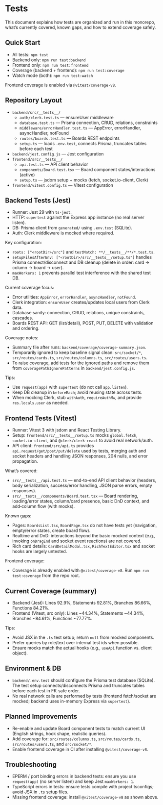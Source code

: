 # Tests

This document explains how tests are organized and run in this monorepo, what’s currently covered, known gaps, and how to extend coverage safely.

## Quick Start

- All tests: `npm test`
- Backend only: `npm run test:backend`
- Frontend only: `npm run test:frontend`
- Coverage (backend + frontend): `npm run test:coverage`
- Watch mode (both): `npm run test:watch`

Frontend coverage is enabled via `@vitest/coverage-v8`.

## Repository Layout

- `backend/src/__tests__/`
  - `auth/clerk.test.ts` — ensureUser middleware
  - `database.test.ts` — Prisma connection, CRUD, relations, constraints
  - `middleware/errorHandler.test.ts` — AppError, errorHandler, asyncHandler, notFound
  - `routes/boards.test.ts` — Boards REST endpoints
  - `setup.ts` — loads `.env.test`, connects Prisma, truncates tables before each test
- `backend/jest.config.js` — Jest configuration
- `frontend/src/__tests__/`
  - `api.test.ts` — API client behavior
  - `components/Board.test.tsx` — Board component states/interactions (active)
  - `setup.ts` — jsdom setup + mocks (fetch, socket.io-client, Clerk)
- `frontend/vitest.config.ts` — Vitest configuration

## Backend Tests (Jest)

- Runner: Jest 29 with `ts-jest`.
- HTTP: `supertest` against the Express app instance (no real server listen).
- DB: Prisma client from `generated/` using `.env.test` (SQLite).
- Auth: Clerk middleware is mocked where required.

Key configuration:
- `roots: ["<rootDir>/src"]` and `testMatch: **/__tests__/**/*.test.ts`.
- `setupFilesAfterEnv: ["<rootDir>/src/__tests__/setup.ts"]` handles Prisma connect/disconnect and DB cleanup (delete in order: card → column → board → user).
- `maxWorkers: 1` prevents parallel test interference with the shared test DB.

Current coverage focus:
- Error utilities: `AppError`, `errorHandler`, `asyncHandler`, `notFound`.
- Clerk integration: `ensureUser` creates/updates local users from Clerk data.
- Database sanity: connection, CRUD, relations, unique constraints, cascades.
- Boards REST API: GET (list/detail), POST, PUT, DELETE with validation and ordering.

Coverage notes:
- Summary file after runs: `backend/coverage/coverage-summary.json`.
- Temporarily ignored to keep baseline signal clean: `src/socket/*`, `src/routes/cards.ts`, `src/routes/columns.ts`, `src/routes/users.ts`.
- To raise coverage, add tests for the ignored paths and remove them from `coveragePathIgnorePatterns` in `backend/jest.config.js`.

Tips:
- Use `request(app)` with `supertest` (do not call `app.listen`).
- Keep DB cleanup in `beforeEach`; avoid reusing state across tests.
- When mocking Clerk, stub `withAuth`, `requireAuthMw`, and provide `res.locals.user` as needed.

## Frontend Tests (Vitest)

- Runner: Vitest 3 with jsdom and React Testing Library.
- Setup: `frontend/src/__tests__/setup.ts` mocks `global.fetch`, `socket.io-client`, and `@clerk/clerk-react` to avoid real network/auth.
- API client: `frontend/src/api.ts` provides `api.request/get/post/put/delete` used by tests, merging auth and socket headers and handling JSON responses, 204 nulls, and error propagation.

What’s covered:
- `src/__tests__/api.test.ts` — end-to-end API client behavior (headers, body serialization, success/error handling, JSON parse errors, empty responses).
- `src/__tests__/components/Board.test.tsx` — Board rendering, loading/error states, column/card presence, basic DnD context, and add‑column flow (with mocks).

Known gaps:
- Pages: `BoardsList.tsx`, `BoardPage.tsx` do not have tests yet (navigation, empty/error states, create board flow).
- Realtime and DnD: interactions beyond the basic mocked context (e.g., invoking `onDragEnd` and socket event reactions) are not covered.
- Rich card details: `CardDetailModal.tsx`, `RichTextEditor.tsx` and socket hooks are largely untested.

Frontend coverage:
- Coverage is already enabled with `@vitest/coverage-v8`. Run `npm run test:coverage` from the repo root.

## Current Coverage (summary)

- Backend (Jest): Lines 92.9%, Statements 92.81%, Branches 86.66%, Functions 84.21%.
- Frontend (Vitest, src only): Lines ~44.34%, Statements ~44.34%, Branches ~84.61%, Functions ~77.77%.

Tips:
- Avoid JSX in the `.ts` test setup; return `null` from mocked components.
- Prefer queries by role/text over internal test ids when possible.
- Ensure mocks match the actual hooks (e.g., `useApi` function vs. client object).

## Environment & DB

- `backend/.env.test` should configure the Prisma test database (SQLite). The test setup connects/disconnects Prisma and truncates tables before each test in FK-safe order.
- No real network calls are performed by tests (frontend fetch/socket are mocked; backend uses in-memory Express via `supertest`).

## Planned Improvements

- Re-enable and update Board component tests to match current UI (English strings, hook shape, realistic queries).
- Add coverage for: `src/routes/columns.ts`, `src/routes/cards.ts`, `src/routes/users.ts`, and `src/socket/*`.
- Enable frontend coverage in CI after installing `@vitest/coverage-v8`.

## Troubleshooting

- EPERM / port binding errors in backend tests: ensure you use `request(app)` (no server listen) and keep Jest `maxWorkers: 1`.
- TypeScript errors in tests: ensure tests compile with project tsconfigs; avoid JSX in `.ts` setup files.
- Missing frontend coverage: install `@vitest/coverage-v8` as shown above.
